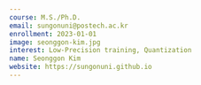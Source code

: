 ```yaml
---
course: M.S./Ph.D.
email: sungonuni@postech.ac.kr
enrollment: 2023-01-01
image: seonggon-kim.jpg
interest: Low-Precision training, Quantization
name: Seonggon Kim
website: https://sungonuni.github.io
---
```

